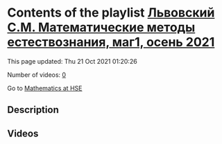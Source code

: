 # Contents of the playlist [Львовский С.М. Математические методы естествознания, маг1, осень 2021](https://www.youtube.com/playlist?list=PLq3E5oubNNoChDJ2C4p2r2T2sVOAdQJug)

This page updated: Thu 21 Oct 2021 01:20:26

Number of videos: [0](#videos)

Go to [Mathematics at HSE](../README.md)

## Description



## Videos

